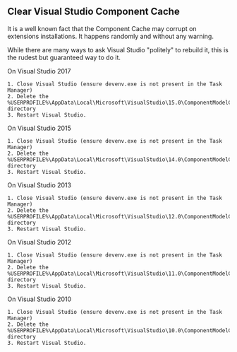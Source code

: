 ## Clear Visual Studio Component Cache

It is a well known fact that the Component Cache may corrupt on extensions installations. It happens randomly and without any warning. 

While there are many ways to ask Visual Studio "politely" to rebuild it, this is the rudest but guaranteed way to do it.

On Visual Studio 2017

	1. Close Visual Studio (ensure devenv.exe is not present in the Task Manager)
	2. Delete the %USERPROFILE%\AppData\Local\Microsoft\VisualStudio\15.0\ComponentModelCache directory
	3. Restart Visual Studio.

On Visual Studio 2015

	1. Close Visual Studio (ensure devenv.exe is not present in the Task Manager)
	2. Delete the %USERPROFILE%\AppData\Local\Microsoft\VisualStudio\14.0\ComponentModelCache directory
	3. Restart Visual Studio.


On Visual Studio 2013

	1. Close Visual Studio (ensure devenv.exe is not present in the Task Manager)
	2. Delete the %USERPROFILE%\AppData\Local\Microsoft\VisualStudio\12.0\ComponentModelCache directory
	3. Restart Visual Studio.


On Visual Studio 2012

	1. Close Visual Studio (ensure devenv.exe is not present in the Task Manager)
	2. Delete the %USERPROFILE%\AppData\Local\Microsoft\VisualStudio\11.0\ComponentModelCache directory
	3. Restart Visual Studio. 


On Visual Studio 2010

	1. Close Visual Studio (ensure devenv.exe is not present in the Task Manager)
	2. Delete the %USERPROFILE%\AppData\Local\Microsoft\VisualStudio\10.0\ComponentModelCache directory
	3. Restart Visual Studio.



